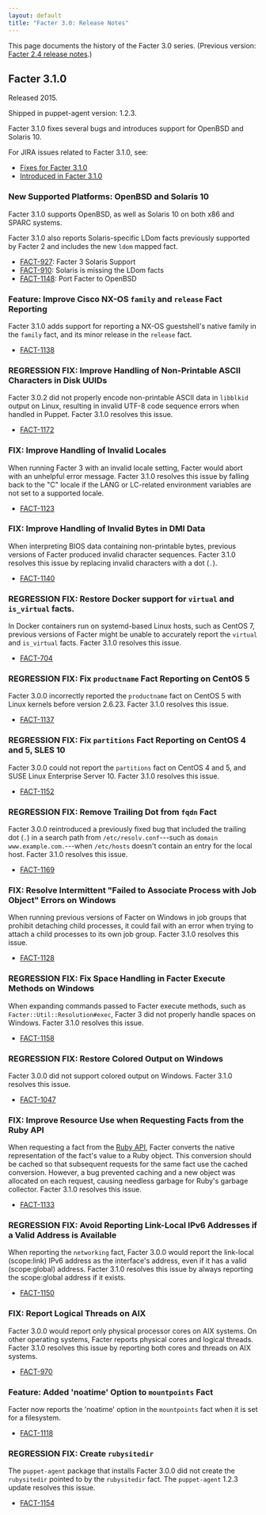 ```yaml
---
layout: default
title: "Facter 3.0: Release Notes"
---
```


This page documents the history of the Facter 3.0 series. (Previous version: [Facter 2.4 release notes](../2.4/release_notes.html).)

Facter 3.1.0
-----

Released 2015.

Shipped in puppet-agent version: 1.2.3.

Facter 3.1.0 fixes several bugs and introduces support for OpenBSD and Solaris 10.

For JIRA issues related to Facter 3.1.0, see:
- [Fixes for Facter 3.1.0]()
- [Introduced in Facter 3.1.0]()

### New Supported Platforms: OpenBSD and Solaris 10

Facter 3.1.0 supports OpenBSD, as well as Solaris 10 on both x86 and SPARC systems.

Facter 3.1.0 also reports Solaris-specific LDom facts previously supported by Facter 2 and includes the new `ldom` mapped fact.

- [FACT-927](https://tickets.puppetlabs.com/browse/FACT-927): Facter 3 Solaris Support
- [FACT-910](https://tickets.puppetlabs.com/browse/FACT-910): Solaris is missing the LDom facts
- [FACT-1148](https://tickets.puppetlabs.com/browse/FACT-1148): Port Facter to OpenBSD

### Feature: Improve Cisco NX-OS `family` and `release` Fact Reporting

Facter 3.1.0 adds support for reporting a NX-OS guestshell's native family in the `family` fact, and its minor release in the `release` fact.

- [FACT-1138](https://tickets.puppetlabs.com/browse/FACT-1138)

### REGRESSION FIX: Improve Handling of Non-Printable ASCII Characters in Disk UUIDs

Facter 3.0.2 did not properly encode non-printable ASCII data in `libblkid` output on Linux, resulting in invalid UTF-8 code sequence errors when handled in Puppet. Facter 3.1.0 resolves this issue.

- [FACT-1172](https://tickets.puppetlabs.com/browse/FACT-1172)

### FIX: Improve Handling of Invalid Locales

When running Facter 3 with an invalid locale setting, Facter would abort with an unhelpful error message. Facter 3.1.0 resolves this issue by falling back to the "C" locale if the LANG or LC-related environment variables are not set to a supported locale.

- [FACT-1123](https://tickets.puppetlabs.com/browse/FACT-1123)

### FIX: Improve Handling of Invalid Bytes in DMI Data

When interpreting BIOS data containing non-printable bytes, previous versions of Facter produced invalid character sequences. Facter 3.1.0 resolves this issue by replacing invalid characters with a dot (`.`).

- [FACT-1140](https://tickets.puppetlabs.com/browse/FACT-1140)

### REGRESSION FIX: Restore Docker support for `virtual` and `is_virtual` facts.

In Docker containers run on systemd-based Linux hosts, such as CentOS 7, previous versions of Facter might be unable to accurately report the `virtual` and `is_virtual` facts. Facter 3.1.0 resolves this issue.

- [FACT-704](https://tickets.puppetlabs.com/browse/FACT-704)

### REGRESSION FIX: Fix `productname` Fact Reporting on CentOS 5

Facter 3.0.0 incorrectly reported the `productname` fact on CentOS 5 with Linux kernels before version 2.6.23. Facter 3.1.0 resolves this issue.

- [FACT-1137](https://tickets.puppetlabs.com/browse/FACT-1137)

### REGRESSION FIX: Fix `partitions` Fact Reporting on CentOS 4 and 5, SLES 10

Facter 3.0.0 could not report the `partitions` fact on CentOS 4 and 5, and SUSE Linux Enterprise Server 10. Facter 3.1.0 resolves this issue.

- [FACT-1152](https://tickets.puppetlabs.com/browse/FACT-1152)

### REGRESSION FIX: Remove Trailing Dot from `fqdn` Fact

Facter 3.0.0 reintroduced a previously fixed bug that included the trailing dot (`.`) in a search path from `/etc/resolv.conf`---such as `domain www.example.com.`---when `/etc/hosts` doesn't contain an entry for the local host. Facter 3.1.0 resolves this issue.

- [FACT-1169](https://tickets.puppetlabs.com/browse/FACT-1169)

### FIX: Resolve Intermittent "Failed to Associate Process with Job Object" Errors on Windows

When running previous versions of Facter on Windows in job groups that prohibit detaching child processes, it could fail with an error when trying to attach a child processes to its own job group. Facter 3.1.0 resolves this issue.

- [FACT-1128](https://tickets.puppetlabs.com/browse/FACT-1128)

### REGRESSION FIX: Fix Space Handling in Facter Execute Methods on Windows

When expanding commands passed to Facter execute methods, such as `Facter::Util::Resolution#exec`, Facter 3 did not properly handle spaces on Windows. Facter 3.1.0 resolves this issue.

- [FACT-1158](https://tickets.puppetlabs.com/browse/FACT-1158)

### REGRESSION FIX: Restore Colored Output on Windows

Facter 3.0.0 did not support colored output on Windows. Facter 3.1.0 resolves this issue.

- [FACT-1047](https://tickets.puppetlabs.com/browse/FACT-1047)

### FIX: Improve Resource Use when Requesting Facts from the Ruby API

When requesting a fact from the [Ruby API](./fact_overview.html), Facter converts the native representation of the fact's value to a Ruby object. This conversion should be cached so that subsequent requests for the same fact use the cached conversion. However, a bug prevented caching and a new object was allocated on each request, causing needless garbage for Ruby's garbage collector. Facter 3.1.0 resolves this issue.

- [FACT-1133](https://tickets.puppetlabs.com/browse/FACT-1133)

### REGRESSION FIX: Avoid Reporting Link-Local IPv6 Addresses if a Valid Address is Available

When reporting the `networking` fact, Facter 3.0.0 would report the link-local (scope:link) IPv6 address as the interface's address, even if it has a valid (scope:global) address. Facter 3.1.0 resolves this issue by always reporting the scope:global address if it exists.

- [FACT-1150](https://tickets.puppetlabs.com/browse/FACT-1150)

### FIX: Report Logical Threads on AIX

Facter 3.0.0 would report only physical processor cores on AIX systems. On other operating systems, Facter reports physical cores and logical threads. Facter 3.1.0 resolves this issue by reporting both cores and threads on AIX systems.

- [FACT-970](https://tickets.puppetlabs.com/browse/FACT-970)

### Feature: Added 'noatime' Option to `mountpoints` Fact

Facter now reports the 'noatime' option in the `mountpoints` fact when it is set for a filesystem.

- [FACT-1118](https://tickets.puppetlabs.com/browse/FACT-1118)

### REGRESSION FIX: Create `rubysitedir`

The `puppet-agent` package that installs Facter 3.0.0 did not create the `rubysitedir` pointed to by the `rubysitedir` fact. The `puppet-agent` 1.2.3 update resolves this issue.

- [FACT-1154](https://tickets.puppetlabs.com/browse/FACT-1154)

